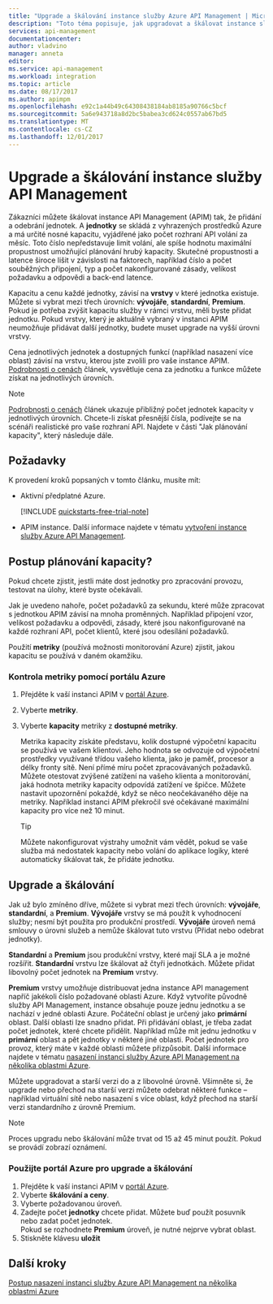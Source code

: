 ```yaml
---
title: "Upgrade a škálování instance služby Azure API Management | Microsoft Docs"
description: "Toto téma popisuje, jak upgradovat a škálovat instance služby Azure API Management."
services: api-management
documentationcenter: 
author: vladvino
manager: anneta
editor: 
ms.service: api-management
ms.workload: integration
ms.topic: article
ms.date: 08/17/2017
ms.author: apimpm
ms.openlocfilehash: e92c1a44b49c64308438184ab8185a90766c5bcf
ms.sourcegitcommit: 5a6e943718a8d2bc5babea3cd624c0557ab67bd5
ms.translationtype: MT
ms.contentlocale: cs-CZ
ms.lasthandoff: 12/01/2017
---
```

# <a name="upgrade-and-scale-an-api-management-instance"></a>Upgrade a škálování instance služby API Management 

Zákazníci můžete škálovat instance API Management (APIM) tak, že přidání a odebrání jednotek. A **jednotky** se skládá z vyhrazených prostředků Azure a má určité nosné kapacitu, vyjádřené jako počet rozhraní API volání za měsíc. Toto číslo nepředstavuje limit volání, ale spíše hodnotu maximální propustnost umožňující plánování hrubý kapacity. Skutečné propustnosti a latence široce lišit v závislosti na faktorech, například číslo a počet souběžných připojení, typ a počet nakonfigurované zásady, velikost požadavku a odpovědi a back-end latence.

Kapacitu a cenu každé jednotky, závisí na **vrstvy** v které jednotka existuje. Můžete si vybrat mezi třech úrovních: **vývojáře**, **standardní**, **Premium**. Pokud je potřeba zvýšit kapacitu služby v rámci vrstvu, měli byste přidat jednotku. Pokud vrstvy, který je aktuálně vybraný v instanci APIM neumožňuje přidávat další jednotky, budete muset upgrade na vyšší úrovni vrstvy. 

Cena jednotlivých jednotek a dostupných funkcí (například nasazení více oblast) závisí na vrstvu, kterou jste zvolili pro vaše instance APIM. [Podrobnosti o cenách](https://azure.microsoft.com/pricing/details/api-management/?ref=microsoft.com&utm_source=microsoft.com&utm_medium=docs&utm_campaign=visualstudio) článek, vysvětluje cena za jednotku a funkce můžete získat na jednotlivých úrovních. 

>[!NOTE]
>[Podrobnosti o cenách](https://azure.microsoft.com/pricing/details/api-management/?ref=microsoft.com&utm_source=microsoft.com&utm_medium=docs&utm_campaign=visualstudio) článek ukazuje přibližný počet jednotek kapacity v jednotlivých úrovních. Chcete-li získat přesnější čísla, podívejte se na scénáři realistické pro vaše rozhraní API. Najdete v části "Jak plánování kapacity", který následuje dále.

## <a name="prerequisites"></a>Požadavky

K provedení kroků popsaných v tomto článku, musíte mít:

+ Aktivní předplatné Azure.

    [!INCLUDE [quickstarts-free-trial-note](../../includes/quickstarts-free-trial-note.md)]

+ APIM instance. Další informace najdete v tématu [vytvoření instance služby Azure API Management](get-started-create-service-instance.md).

## <a name="how-to-plan-for-capacity"></a>Postup plánování kapacity?

Pokud chcete zjistit, jestli máte dost jednotky pro zpracování provozu, testovat na úlohy, které byste očekávali. 

Jak je uvedeno nahoře, počet požadavků za sekundu, které může zpracovat s jednotkou APIM závisí na mnoha proměnných. Například připojení vzor, velikost požadavku a odpovědi, zásady, které jsou nakonfigurované na každé rozhraní API, počet klientů, které jsou odesílání požadavků.

Použití **metriky** (používá možnosti monitorování Azure) zjistit, jakou kapacitu se používá v daném okamžiku.

### <a name="use-the-azure-portal-to-examine-metrics"></a>Kontrola metriky pomocí portálu Azure 

1. Přejděte k vaší instanci APIM v [portál Azure](https://portal.azure.com/).
2. Vyberte **metriky**.
3. Vyberte **kapacity** metriky z **dostupné metriky**. 

    Metrika kapacity získáte představu, kolik dostupné výpočetní kapacitu se používá ve vašem klientovi. Jeho hodnota se odvozuje od výpočetní prostředky využívané třídou vašeho klienta, jako je paměť, procesor a délky fronty sítě. Není přímé míru počet zpracovávaných požadavků. Můžete otestovat zvýšené zatížení na vašeho klienta a monitorování, jaká hodnota metriky kapacity odpovídá zatížení ve špičce. Můžete nastavit upozornění pokaždé, když se něco neočekávaného děje na metriky. Například instanci APIM překročil své očekávané maximální kapacity pro více než 10 minut.

    >[!TIP]
    > Můžete nakonfigurovat výstrahy umožnit vám vědět, pokud se vaše služba má nedostatek kapacity nebo volání do aplikace logiky, které automaticky škálovat tak, že přidáte jednotku.

## <a name="upgrade-and-scale"></a>Upgrade a škálování 

Jak už bylo zmíněno dříve, můžete si vybrat mezi třech úrovních: **vývojáře**, **standardní**, a **Premium**. **Vývojáře** vrstvy se má použít k vyhodnocení služby; nesmí být použita pro produkční prostředí. **Vývojáře** úroveň nemá smlouvy o úrovni služeb a nemůže škálovat tuto vrstvu (Přidat nebo odebrat jednotky). 

**Standardní** a **Premium** jsou produkční vrstvy, které mají SLA a je možné rozšířit. **Standardní** vrstvu lze škálovat až čtyři jednotkách. Můžete přidat libovolný počet jednotek na **Premium** vrstvy. 

**Premium** vrstvy umožňuje distribuovat jedna instance API management napříč jakékoli číslo požadované oblasti Azure. Když vytvoříte původně služby API Management, instance obsahuje pouze jednu jednotku a se nachází v jedné oblasti Azure. Počáteční oblast je určený jako **primární** oblast. Další oblasti lze snadno přidat. Při přidávání oblast, je třeba zadat počet jednotek, které chcete přidělit. Například může mít jednu jednotku v **primární** oblast a pět jednotky v některé jiné oblasti. Počet jednotek pro provoz, který máte v každé oblasti můžete přizpůsobit. Další informace najdete v tématu [nasazení instanci služby Azure API Management na několika oblastmi Azure](api-management-howto-deploy-multi-region.md).

Můžete upgradovat a starší verzi do a z libovolné úrovně. Všimněte si, že upgrade nebo přechod na starší verzi můžete odebrat některé funkce – například virtuální sítě nebo nasazení s více oblast, když přechod na starší verzi standardního z úrovně Premium.

>[!NOTE]
>Proces upgradu nebo škálování může trvat od 15 až 45 minut použít. Pokud se provádí zobrazí oznámení.

### <a name="use-the-azure-portal-to-upgrade-and-scale"></a>Použijte portál Azure pro upgrade a škálování

1. Přejděte k vaší instanci APIM v [portál Azure](https://portal.azure.com/).
2. Vyberte **škálování a ceny**.
3. Vyberte požadovanou úroveň.
4. Zadejte počet **jednotky** chcete přidat. Můžete buď použít posuvník nebo zadat počet jednotek.<br/>
    Pokud se rozhodnete **Premium** úroveň, je nutné nejprve vybrat oblast.
5. Stiskněte klávesu **uložit**

## <a name="next-steps"></a>Další kroky

[Postup nasazení instanci služby Azure API Management na několika oblastmi Azure](api-management-howto-deploy-multi-region.md)

